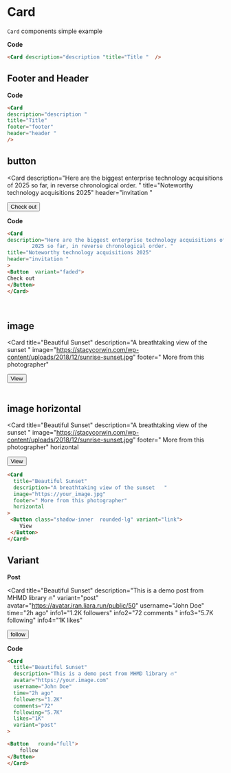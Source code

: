 # Card 



`Card` components  simple example

<div class="  p-6 rounded-lg shadow-inner bg-slate-500/10 flex justify-center items-center ">
<Card
    description="description "
   title="Title "  
/> 
</div>

**Code**

```md
<Card description="description "title="Title "  /> 
```

## Footer and Header

<div class="  p-6 rounded-lg shadow-inner bg-slate-500/10 flex justify-center items-center ">
<Card
description="description "
   title="Title" 
   footer="footer"
    header="header " 
/> 
</div>

**Code**

```md
<Card
description="description "
title="Title" 
footer="footer"
header="header " 
/> 
```

##  button 


<div class="  p-6 rounded-lg shadow-inner bg-slate-500/10 flex justify-center items-center ">


<Card
description="Here are the biggest enterprise technology acquisitions of 2025 so far, in reverse chronological order. "
   title="Noteworthy technology acquisitions 2025" 
    header="invitation " 
> 
<Button  variant="faded">
Check out
</Button>
</Card>
</div>


**Code**
```md
<Card
description="Here are the biggest enterprise technology acquisitions of 
        2025 so far, in reverse chronological order. "
title="Noteworthy technology acquisitions 2025" 
header="invitation " 
> 
<Button  variant="faded">
Check out
</Button>
</Card>
```

‍‍
##  image 

<div class="  p-6 rounded-lg shadow-inner bg-slate-500/10 flex justify-center items-center ">


<Card 
  title="Beautiful Sunset" 
  description="A breathtaking view of the sunset   " 
  image="https://stacycorwin.com/wp-content/uploads/2018/12/sunrise-sunset.jpg" 
  footer=" More from this photographer"
>
<Button class="shadow-inner ring-1 ring-blue-200 rounded-lg" variant="link">
View
</Button>
</Card>
</div>

</br>

##  image  horizontal
<div class="  p-6 rounded-lg shadow-inner bg-slate-500/10 flex justify-center items-center ">

<Card 
  title="Beautiful Sunset" 
  description="A breathtaking view of the sunset   " 
  image="https://stacycorwin.com/wp-content/uploads/2018/12/sunrise-sunset.jpg" 
  footer=" More from this photographer"
  horizontal
>
 <Button class="shadow-inner ring-1 ring-blue-200 rounded-lg" variant="link">
    View
  </Button>
</Card>
</div>

```md
<Card 
  title="Beautiful Sunset" 
  description="A breathtaking view of the sunset   " 
  image="https://your_image.jpg" 
  footer=" More from this photographer"
  horizontal
>
 <Button class="shadow-inner  rounded-lg" variant="link">
    View
 </Button>
</Card>
```
## Variant


**Post**


<div class="  p-6 rounded-lg shadow-inner bg-slate-500/10 flex justify-center items-center ">

<Card 
  title="Beautiful Sunset" 
  description="This is a demo post from MHMD library 🔥" 
  variant="post"
  avatar="https://avatar.iran.liara.run/public/50"
  username="John Doe"
  time="2h ago"
  info1="1.2K followers"
  info2="72 comments "
  info3="5.7K following"
  info4="1K likes"
>

<Button   round="full">
    follow
 </Button>
</Card>
</div>

**Code**

```md
<Card 
  title="Beautiful Sunset" 
  description="This is a demo post from MHMD library 🔥" 
  avatar="https://your.image.com"
  username="John Doe"
  time="2h ago"
  followers="1.2K"
  comments="72"
  following="5.7K"
  likes="1K"
  variant="post"
>

<Button   round="full">
    follow
</Button>
</Card>
```